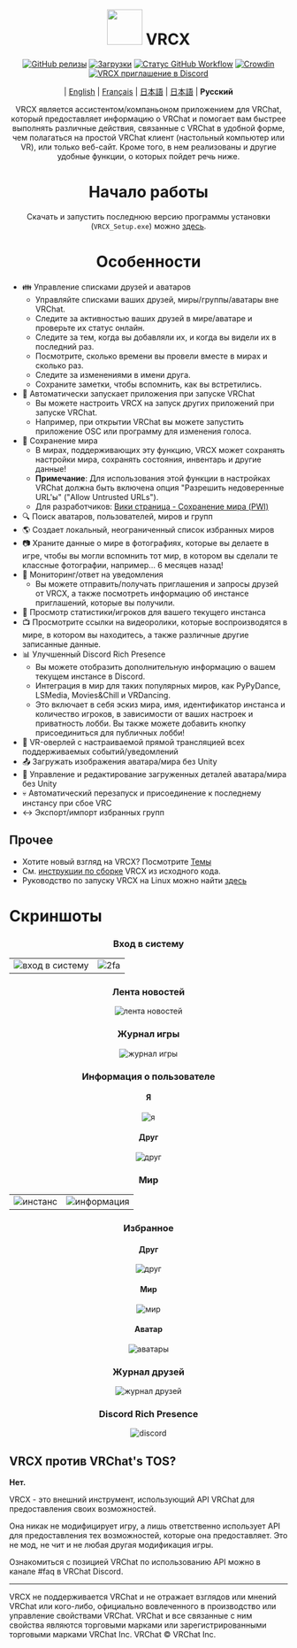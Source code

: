 <div align="center">

# <img src="https://raw.githubusercontent.com/vrcx-team/VRCX/master/VRCX.ico" width="64" height="64"> </img> VRCX

[![GitHub релизы](https://img.shields.io/github/release/vrcx-team/VRCX.svg)](https://github.com/vrcx-team/VRCX/releases/latest) 
[![Загрузки](https://img.shields.io/github/downloads/vrcx-team/VRCX/total?color=6451f1)](https://github.com/vrcx-team/VRCX/releases/latest)
[![Статус GitHub Workflow](https://github.com/vrcx-team/VRCX/actions/workflows/github_actions.yml/badge.svg)](https://github.com/vrcx-team/VRCX/actions/workflows/github_actions.yml) 
[![Crowdin](https://badges.crowdin.net/vrcx/localized.svg)](https://crowdin.com/project/vrcx) 
[![VRCX приглашение в Discord](https://img.shields.io/discord/854071236363550763?color=%237289DA&logo=discord&logoColor=white&label=discord)](https://vrcx.pypy.moe/discord)


| [English](./README.md) | [Français](./README.fr.md) | [日本語](./README.jp.md) | [日本語](./README.zh_CN.md) | **Русский**

VRCX является ассистентом/компаньоном приложением для VRChat, который предоставляет информацию о VRChat и помогает вам быстрее выполнять различные действия, связанные с VRChat в удобной форме, чем полагаться на простой VRChat клиент (настольный компьютер или VR), или только веб-сайт. Кроме того, в нем реализованы и другие удобные функции, о которых пойдет речь ниже.



# Начало работы

<div align="center">

Скачать и запустить последнюю версию программы установки (`VRCX_Setup.exe`) можно [здесь](https://github.com/vrcx-team/VRCX/releases/latest).



# Особенности

<div align="left">

- :family: Управление списками друзей и аватаров 
    - Управляйте списками ваших друзей, миры/группы/аватары вне VRChat.
  - Следите за активностью ваших друзей в мире/аватаре и проверьте их статус онлайн.
  - Следите за тем, когда вы добавляли их, и когда вы видели их в последний раз.
  - Посмотрите, сколько времени вы провели вместе в мирах и сколько раз.
  - Следите за изменениями в имени друга.
  - Сохраните заметки, чтобы вспомнить, как вы встретились.
- :electric_plug: Автоматически запускает приложения при запуске VRChat 
    - Вы можете настроить VRCX на запуск других приложений при запуске VRChat.
  - Например, при открытии VRChat вы можете запустить приложение OSC или программу для изменения голоса.
- :floppy_disk: Сохранение мира 
    - В мирах, поддерживающих эту функцию, VRCX может сохранять настройки мира, сохранять состояния, инвентарь и другие данные!
  - **Примечание**: Для использования этой функции в настройках VRChat должна быть включена опция "Разрешить недоверенные URL'ы" ("Allow Untrusted URLs").
  - Для разработчиков: [Вики страница - Сохранение мира (PWI)](https://github.com/vrcx-team/VRCX/wiki/World-Persistence-(PWI))
- :mag: Поиск аватаров, пользователей, миров и групп
- :earth_americas: Создает локальный, неограниченный список избранных миров
- :camera: Храните данные о мире в фотографиях, которые вы делаете в игре, чтобы вы могли вспомнить тот мир, в котором вы сделали те классные фотографии, например... 6 месяцев назад!
- :bell: Мониторинг/ответ на уведомления 
    - Вы можете отправить/получать приглашения и запросы друзей от VRCX, а также посмотреть информацию об инстансе приглашений, которые вы получили.
- :scroll: Просмотр статистики/игроков для вашего текущего инстанса
- :tv: Просмотрите ссылки на видеоролики, которые воспроизводятся в мире, в котором вы находитесь, а также различные другие записанные данные.
- :bar_chart: Улучшенный Discord Rich Presence 
    - Вы можете отобразить дополнительную информацию о вашем текущем инстансе в Discord.
  - Интеграция в мир для таких популярных миров, как PyPyDance, LSMedia, Movies&Chill и VRDancing.
  - Это включает в себя эскиз мира, имя, идентификатор инстанса и количество игроков, в зависимости от ваших настроек и приватность лобби. Вы также можете добавить кнопку присоединиться для публичных лобби!
- :crystal_ball: VR-оверлей с настраиваемой прямой трансляцией всех поддерживаемых событий/уведомлений
- :outbox_tray: Загружать изображения аватара/мира без Unity
- :page_facing_up: Управление и редактирование загруженных деталей аватара/мира без Unity
- :skull: Автоматический перезапуск и присоединение к последнему инстансу при сбое VRC
- :left_right_arrow: Экспорт/импорт избранных групп



## Прочее

- Хотите новый взгляд на VRCX? Посмотрите [Темы](https://github.com/vrcx-team/VRCX/wiki/Themes)
- См. [инструкции по сборке](https://github.com/vrcx-team/VRCX/wiki/Building-from-source) VRCX из исходного кода.
- Руководство по запуску VRCX на Linux можно найти [здесь](https://github.com/vrcx-team/VRCX/wiki/Running-VRCX-on-Linux)



# Скриншоты

<div align="center">

<h3>Вход в систему</h3>

<table>
  <tr>
    <td align="center"><img src="https://github-production-user-asset-6210df.s3.amazonaws.com/82102170/251994190-5e6a961e-b2fe-4d3b-bf66-455d8626b8bf.png" alt="вход в систему"></td>
    <td align="center"><img src="https://github-production-user-asset-6210df.s3.amazonaws.com/82102170/251994414-a21faf59-6199-45de-94e7-a093a6b8c0ac.png" alt="2fa"></td>
  </tr>
</table>

<h3>Лента новостей</h3>

<img src="https://github-production-user-asset-6210df.s3.amazonaws.com/82102170/251987020-9839a2c9-47db-4271-b1bf-8e07669a7056.png" alt="лента новостей">

<h3>Журнал игры</h3>

<img src="https://github-production-user-asset-6210df.s3.amazonaws.com/82102170/251987498-b82266ed-131d-42ad-be2f-b167f24acf9f.png" alt="журнал игры">

<h3>Информация о пользователе</h3>

<h4>Я</h4>

<img src="https://github-production-user-asset-6210df.s3.amazonaws.com/82102170/251990237-0c863d27-141c-4447-82de-4279ab8973ea.png" alt="я">

<h4>Друг</h4>

<img src="https://github-production-user-asset-6210df.s3.amazonaws.com/82102170/251989666-8f918786-e632-451d-be29-f92d2c681b80.png" alt="друг">

<h3>Мир</h3>

<table>
  <tr>
    <td align="center"><img src="https://github-production-user-asset-6210df.s3.amazonaws.com/82102170/251991003-37a986bb-470c-442b-8ada-31918f7b2017.png" alt="инстанс"></td>
    <td align="center"><img src="https://github-production-user-asset-6210df.s3.amazonaws.com/82102170/251991217-0d40846f-ac08-48c0-8e4d-18c35fe0999b.png" alt="информация"></td>
  </tr>
</table>

<h3>Избранное</h3>

<h4>Друг</h4>

<img src="https://github-production-user-asset-6210df.s3.amazonaws.com/82102170/251992424-ba406d0f-787e-4e2d-89bd-4caa0a05d31f.png" alt="друг">

<h4>Мир</h4>

<img src="https://github-production-user-asset-6210df.s3.amazonaws.com/82102170/251992950-8f2c6cdc-dc9a-4a60-b59f-9fa80d071359.png" alt="мир">

<h4>Аватар</h4>

<img src="https://github-production-user-asset-6210df.s3.amazonaws.com/82102170/251993408-66d11100-15a8-484f-b9fd-82be1516c9be.png" alt="аватары">

<h3>Журнал друзей</h3>

<img src="https://github-production-user-asset-6210df.s3.amazonaws.com/82102170/251993741-e2033095-4ceb-4552-8b79-9285325c1e49.png" alt="журнал друзей">

<h3>Discord Rich Presence</h3>

<img src="https://github-production-user-asset-6210df.s3.amazonaws.com/82102170/251997318-5a71249c-59fc-4ad6-9194-d6b1d4165600.png" alt="discord">

<!-- The other images will be similar to this -->
</div>

## VRCX против VRChat's TOS?

**Нет.**

VRCX - это внешний инструмент, использующий API VRChat для предоставления своих возможностей.

Она никак не модифицирует игру, а лишь ответственно использует API для предоставления тех возможностей, которые она предоставляет. Это не мод, не чит и не любая другая модификация игры.

Ознакомиться с позицией VRChat по использованию API можно в канале #faq в VRChat Discord.



---

VRCX не поддерживается VRChat и не отражает взглядов или мнений VRChat или кого-либо, официально вовлеченного в производство или управление свойствами VRChat. VRChat и все связанные с ним свойства являются торговыми марками или зарегистрированными торговыми марками VRChat Inc. VRChat © VRChat Inc.

